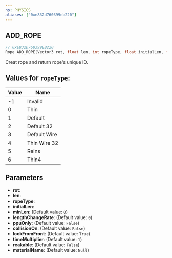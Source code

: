 ```yaml
---
ns: PHYSICS
aliases: ["0xe832d760399eb220"]
---
```

## ADD_ROPE

```c
// 0xE832D760399EB220
Rope ADD_ROPE(Vector3 rot, float len, int ropeType, float initialLen, float minLen, float lengthChangeRate, bool ppuOnly, bool collisionOn, bool lockFromFront, float timeMultiplier, bool reakable, string materialName);
```

Creat rope and return rope's unique ID.

## Values for `ropeType`:
| Value | Name |
| --- | --- |
| -1 | Invalid |
| 0 | Thin |
| 1 | Default |
| 2 | Default 32 |
| 3 | Default Wire |
| 4 | Thin Wire 32 |
| 5 | Reins |
| 6 | Thin4 |


## Parameters
* **rot**: 
* **len**: 
* **ropeType**: 
* **initialLen**: 
* **minLen**: (Default value: `0`)
* **lengthChangeRate**: (Default value: `0`)
* **ppuOnly**: (Default value: `False`)
* **collisionOn**: (Default value: `False`)
* **lockFromFront**: (Default value: `True`)
* **timeMultiplier**: (Default value: `1`)
* **reakable**: (Default value: `False`)
* **materialName**: (Default value: `Null`)
